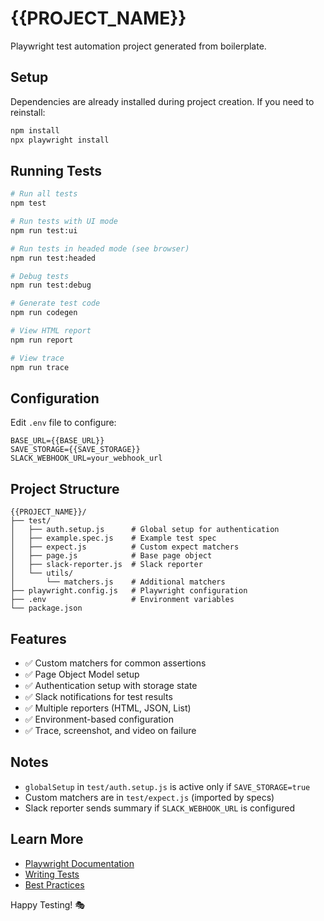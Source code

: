 # {{PROJECT_NAME}}

Playwright test automation project generated from boilerplate.

## Setup

Dependencies are already installed during project creation. If you need to reinstall:

```bash
npm install
npx playwright install
```

## Running Tests

```bash
# Run all tests
npm test

# Run tests with UI mode
npm run test:ui

# Run tests in headed mode (see browser)
npm run test:headed

# Debug tests
npm run test:debug

# Generate test code
npm run codegen

# View HTML report
npm run report

# View trace
npm run trace
```

## Configuration

Edit `.env` file to configure:

```env
BASE_URL={{BASE_URL}}
SAVE_STORAGE={{SAVE_STORAGE}}
SLACK_WEBHOOK_URL=your_webhook_url
```

## Project Structure

```
{{PROJECT_NAME}}/
├── test/
│   ├── auth.setup.js      # Global setup for authentication
│   ├── example.spec.js    # Example test spec
│   ├── expect.js          # Custom expect matchers
│   ├── page.js            # Base page object
│   ├── slack-reporter.js  # Slack reporter
│   └── utils/
│       └── matchers.js    # Additional matchers
├── playwright.config.js   # Playwright configuration
├── .env                   # Environment variables
└── package.json
```

## Features

- ✅ Custom matchers for common assertions
- ✅ Page Object Model setup
- ✅ Authentication setup with storage state
- ✅ Slack notifications for test results
- ✅ Multiple reporters (HTML, JSON, List)
- ✅ Environment-based configuration
- ✅ Trace, screenshot, and video on failure

## Notes

- `globalSetup` in `test/auth.setup.js` is active only if `SAVE_STORAGE=true`
- Custom matchers are in `test/expect.js` (imported by specs)
- Slack reporter sends summary if `SLACK_WEBHOOK_URL` is configured

## Learn More

- [Playwright Documentation](https://playwright.dev)
- [Writing Tests](https://playwright.dev/docs/writing-tests)
- [Best Practices](https://playwright.dev/docs/best-practices)

Happy Testing! 🎭
